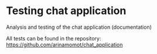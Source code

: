 # Testing chat application
Analysis and testing of the chat application (documentation)  

All tests can be found in the repository:  https://github.com/arinamomot/chat_application
